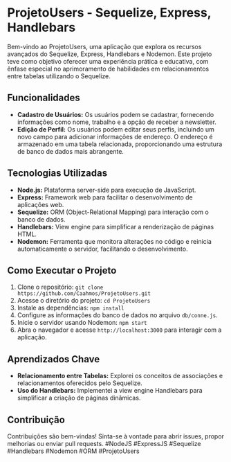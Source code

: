 # ProjetoUsers - Sequelize, Express, Handlebars

Bem-vindo ao ProjetoUsers, uma aplicação que explora os recursos avançados do Sequelize, Express, Handlebars e Nodemon. Este projeto teve como objetivo oferecer uma experiência prática e educativa, com ênfase especial no aprimoramento de habilidades em relacionamentos entre tabelas utilizando o Sequelize.

## Funcionalidades

- **Cadastro de Usuários:** Os usuários podem se cadastrar, fornecendo informações como nome, trabalho e a opção de receber a newsletter.
- **Edição de Perfil:** Os usuários podem editar seus perfis, incluindo um novo campo para adicionar informações de endereço. O endereço é armazenado em uma tabela relacionada, proporcionando uma estrutura de banco de dados mais abrangente.

## Tecnologias Utilizadas

- **Node.js:** Plataforma server-side para execução de JavaScript.
- **Express:** Framework web para facilitar o desenvolvimento de aplicações web.
- **Sequelize:** ORM (Object-Relational Mapping) para interação com o banco de dados.
- **Handlebars:** View engine para simplificar a renderização de páginas HTML.
- **Nodemon:** Ferramenta que monitora alterações no código e reinicia automaticamente o servidor, facilitando o desenvolvimento.

## Como Executar o Projeto

1. Clone o repositório: `git clone https://github.com/Caahmos/ProjetoUsers.git`
2. Acesse o diretório do projeto: `cd ProjetoUsers`
3. Instale as dependências: `npm install`
4. Configure as informações do banco de dados no arquivo `db/conne.js`.
5. Inicie o servidor usando Nodemon: `npm start`
6. Abra o navegador e acesse `http://localhost:3000` para interagir com a aplicação.

## Aprendizados Chave

- **Relacionamento entre Tabelas:** Explorei os conceitos de associações e relacionamentos oferecidos pelo Sequelize.
- **Uso do Handlebars:** Implementei a view engine Handlebars para simplificar a criação de páginas dinâmicas.

## Contribuição

Contribuições são bem-vindas! Sinta-se à vontade para abrir issues, propor melhorias ou enviar pull requests. #NodeJS #ExpressJS #Sequelize #Handlebars #Nodemon #ORM #ProjetoUsers
